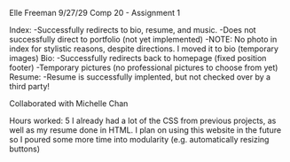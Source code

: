 Elle Freeman
9/27/29
Comp 20 - Assignment 1

Index:
    -Successfully redirects to bio, resume, and music.
    -Does not successfully direct to portfolio (not yet implemented)
    -NOTE: No photo in index for stylistic reasons, despite directions. I moved it to bio (temporary images)
Bio:
    -Successfully redirects back to homepage (fixed position footer)
    -Temporary pictures (no professional pictures to choose from yet)
Resume:
    -Resume is successfully implented, but not checked over by a third party!
    
Collaborated with Michelle Chan

Hours worked: 5
    I already had a lot of the CSS from previous projects, as well as my resume done in HTML. I plan on using this website in the future so I poured some more time into modularity (e.g. automatically resizing buttons)